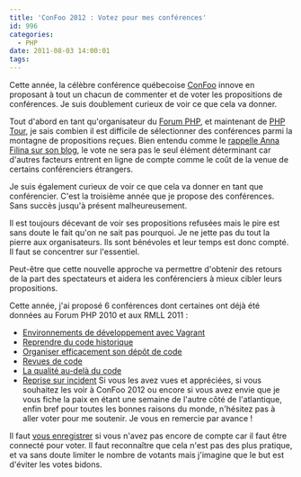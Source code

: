 ```yaml
---
title: 'ConFoo 2012 : Votez pour mes conférences'
id: 996
categories:
  - PHP
date: 2011-08-03 14:00:01
tags:
---
```


Cette année, la célèbre conférence québecoise [ConFoo](http://confoo.ca/) innove en proposant à tout un chacun de commenter et de voter les propositions de conférences. Je suis doublement curieux de voir ce que cela va donner.

Tout d'abord en tant qu'organisateur du [Forum PHP](http://www.afup.org/pages/forumphp2010/), et maintenant de [PHP Tour](http://afup.org/pages/phptourlille2011/), je sais combien il est difficile de sélectionner des conférences parmi la montagne de propositions reçues. Bien entendu comme le [rappelle Anna Filina sur son blog](http://annafilina.com/blog/public-call-for-papers/), le vote ne sera pas le seul élément déterminant car d'autres facteurs entrent en ligne de compte comme le coût de la venue de certains conférenciers étrangers.

Je suis également curieux de voir ce que cela va donner en tant que conférencier. C'est la troisième année que je propose des conférences. Sans succès jusqu'à présent malheureusement.

Il est toujours décevant de voir ses propositions refusées mais le pire est sans doute le fait qu'on ne sait pas pourquoi. Je ne jette pas du tout la pierre aux organisateurs. Ils sont bénévoles et leur temps est donc compté. Il faut se concentrer sur l'essentiel.

Peut-être que cette nouvelle approche va permettre d'obtenir des retours de la part des spectateurs et aidera les conférenciers à mieux cibler leurs propositions.

Cette année, j'ai proposé 6 conférences dont certaines ont déjà été données au Forum PHP 2010 et aux RMLL 2011 :

*   [Environnements de développement avec Vagrant](http://confoo.ca/fr/call-for-papers/1181)
*   [Reprendre du code historique](http://confoo.ca/fr/call-for-papers/1170)
*   [Organiser efficacement son dépôt de code](http://confoo.ca/fr/call-for-papers/1171)
*   [Revues de code](http://confoo.ca/fr/call-for-papers/1166)
*   [La qualité au-delà du code](http://confoo.ca/fr/call-for-papers/1168)
*   [Reprise sur incident](http://confoo.ca/fr/call-for-papers/1169)
Si vous les avez vues et appréciées, si vous souhaitez les voir à ConFoo 2012 ou encore si vous avez envie que je vous fiche la paix en étant une semaine de l'autre côté de l'atlantique, enfin bref pour toutes les bonnes raisons du monde, n'hésitez pas à aller voter pour me soutenir. Je vous en remercie par avance !

Il faut [vous enregistrer](http://confoo.ca/fr/user/new) si vous n'avez pas encore de compte car il faut être connecté pour voter. Il faut reconnaître que cela n'est pas des plus pratique, et va sans doute limiter le nombre de votants mais j'imagine que le but est d'éviter les votes bidons.